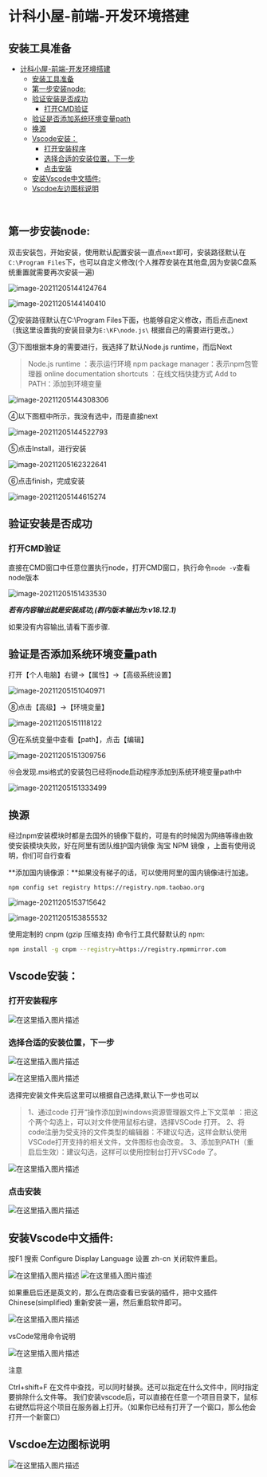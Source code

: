 # 计科小屋-前端-开发环境搭建

## 安装工具准备



- [计科小屋-前端-开发环境搭建](#计科小屋-前端-开发环境搭建)
  - [安装工具准备](#安装工具准备)
  - [第一步安装node:](#第一步安装node)
  - [验证安装是否成功](#验证安装是否成功)
    - [打开CMD验证](#打开cmd验证)
  - [验证是否添加系统环境变量path](#验证是否添加系统环境变量path)
  - [换源](#换源)
  - [Vscode安装：](#vscode安装)
    - [打开安装程序](#打开安装程序)
    - [选择合适的安装位置，下一步](#选择合适的安装位置下一步)
    - [点击安装](#点击安装)
  - [安装Vscode中文插件:](#安装vscode中文插件)
  - [Vscdoe左边图标说明](#vscdoe左边图标说明)


​	

## 第一步安装node:

双击安装包，开始安装，使用默认配置安装一直点`next`即可，安装路径默认在`C:\Program Files`下，也可以自定义修改(个人推荐安装在其他盘,因为安装C盘系统重置就需要再次安装一遍)

![image-20211205144124764](https://img-blog.csdnimg.cn/img_convert/62d44f7a4dac7ee97542fcfc51cf0b0d.png)



![image-20211205144140410](https://img-blog.csdnimg.cn/img_convert/99e932fe1ab8450c18b8119d1111b262.png)

②安装路径默认在C:\Program Files下面，也能够自定义修改，而后点击next（我这里设置我的安装目录为`E:\KF\node.js\` 根据自己的需要进行更改。）



③下图根据本身的需要进行，我选择了默认Node.js runtime，而后Next

> Node.js runtime ：表示运行环境
> npm package manager：表示npm包管理器
> online documentation shortcuts ：在线文档快捷方式
> Add to PATH：添加到环境变量


![image-20211205144308306](https://img-blog.csdnimg.cn/img_convert/fb86abfcf988aa072937381daca5a20d.png)

④以下图框中所示，我没有选中，而是直接next

![image-20211205144522793](https://img-blog.csdnimg.cn/img_convert/b0bd4d8d7af30dc3fd6f54be819863ef.png)

⑤点击Install，进行安装

![image-20211205162322641](https://img-blog.csdnimg.cn/img_convert/a0d8e0f6a2c99119196c0a3146fc21d8.png)

⑥点击finish，完成安装

![image-20211205144615274](https://img-blog.csdnimg.cn/img_convert/ee489c76265e2586db650af007a62f45.png)



## 验证安装是否成功

### 打开CMD验证

直接在CMD窗口中任意位置执行node，打开CMD窗口，执行命令`node -v`查看node版本

![image-20211205151433530](https://img-blog.csdnimg.cn/img_convert/94c49c83eb003cde3bfa8f3de667f2f9.png)

***若有内容输出就是安装成功,(群内版本输出为:v18.12.1)***

如果没有内容输出,请看下面步骤.





## 验证是否添加系统环境变量path

打开【个人电脑】右键→【属性】→【高级系统设置】

![image-20211205151040971](https://img-blog.csdnimg.cn/img_convert/711651d79af2a844d650ecc9ed89dcf7.png)

⑧点击【高级】→【环境变量】

![image-20211205151118122](https://img-blog.csdnimg.cn/img_convert/960c062e19533460f7e0f0e78f42b913.png)

⑨在系统变量中查看【path】，点击【编辑】

![image-20211205151309756](https://img-blog.csdnimg.cn/img_convert/d6346e68a0564db3fe2b0ef4a3d54579.png)

⑩会发现.msi格式的安装包已经将node启动程序添加到系统环境变量path中

![image-20211205151333499](https://img-blog.csdnimg.cn/img_convert/68a5d1350bdb68e9be7cfec0cf8af516.png)



## 换源

经过npm安装模块时都是去国外的镜像下载的，可是有的时候因为网络等缘由致使安装模块失败，好在阿里有团队维护国内镜像 淘宝 NPM 镜像 ，上面有使用说明，你们可自行查看

**添加国内镜像源：**如果没有梯子的话，可以使用阿里的国内镜像进行加速。

```
npm config set registry https://registry.npm.taobao.org
```



![image-20211205153715642](https://img-blog.csdnimg.cn/img_convert/e1eba8d7b267a73c190059efd9b3b9dc.png)

![image-20211205153855532](https://img-blog.csdnimg.cn/img_convert/d89d953e7e486441c0f99479ba55b810.png)

使用定制的 cnpm (gzip 压缩支持) 命令行工具代替默认的 npm:

```bash
npm install -g cnpm --registry=https://registry.npmmirror.com
```





## Vscode安装：

### 打开安装程序


![在这里插入图片描述](https://img-blog.csdnimg.cn/20210219170619498.png?x-oss-process=image/watermark,type_ZmFuZ3poZW5naGVpdGk,shadow_10,text_aHR0cHM6Ly9ibG9nLmNzZG4ubmV0L3dlaXhpbl80Mzg4MzkxNw==,size_16,color_FFFFFF,t_70)

### 选择合适的安装位置，下一步

![在这里插入图片描述](https://img-blog.csdnimg.cn/20210219170634207.png?x-oss-process=image/watermark,type_ZmFuZ3poZW5naGVpdGk,shadow_10,text_aHR0cHM6Ly9ibG9nLmNzZG4ubmV0L3dlaXhpbl80Mzg4MzkxNw==,size_16,color_FFFFFF,t_70)

![在这里插入图片描述](https://img-blog.csdnimg.cn/20210219170648394.png?x-oss-process=image/watermark,type_ZmFuZ3poZW5naGVpdGk,shadow_10,text_aHR0cHM6Ly9ibG9nLmNzZG4ubmV0L3dlaXhpbl80Mzg4MzkxNw==,size_16,color_FFFFFF,t_70)

选择完安装文件夹后这里可以根据自己选择,默认下一步也可以

> 1、通过code 打开“操作添加到windows资源管理器文件上下文菜单 ：把这个两个勾选上，可以对文件使用鼠标右键，选择VSCode 打开。
> 2、将code注册为受支持的文件类型的编辑器：不建议勾选，这样会默认使用VSCode打开支持的相关文件，文件图标也会改变。
> 3、添加到PATH（重启后生效）：建议勾选，这样可以使用控制台打开VSCode 了。

![在这里插入图片描述](https://img-blog.csdnimg.cn/20210219170701341.png?x-oss-process=image/watermark,type_ZmFuZ3poZW5naGVpdGk,shadow_10,text_aHR0cHM6Ly9ibG9nLmNzZG4ubmV0L3dlaXhpbl80Mzg4MzkxNw==,size_16,color_FFFFFF,t_70)

### 点击安装

![在这里插入图片描述](https://img-blog.csdnimg.cn/20210219170713685.png?x-oss-process=image/watermark,type_ZmFuZ3poZW5naGVpdGk,shadow_10,text_aHR0cHM6Ly9ibG9nLmNzZG4ubmV0L3dlaXhpbl80Mzg4MzkxNw==,size_16,color_FFFFFF,t_70)



## 安装Vscode中文插件:

按F1 搜索 Configure Display Language 设置 zh-cn 关闭软件重启。

![在这里插入图片描述](https://img-blog.csdnimg.cn/20181125171450165.png)
![在这里插入图片描述](https://img-blog.csdnimg.cn/20181125171608891.png)

如果重启后还是英文的，那么在商店查看已安装的插件，把中文插件Chinese(simplified) 重新安装一遍，然后重启软件即可。

![在这里插入图片描述](https://img-blog.csdnimg.cn/20181125171658561.png?x-oss-process=image/watermark,type_ZmFuZ3poZW5naGVpdGk,shadow_10,text_aHR0cHM6Ly9ibG9nLmNzZG4ubmV0L3dlaXhpbl80MTM1MDIyNQ==,size_16,color_FFFFFF,t_70)

vsCode常用命令说明

![在这里插入图片描述](https://img-blog.csdnimg.cn/20181125171832749.png)

注意

Ctrl+shift+F 在文件中查找，可以同时替换。还可以指定在什么文件中，同时指定要排除什么文件等。
我们安装vscode后，可以直接在任意一个项目目录下，鼠标右键然后将这个项目在服务器上打开。（如果你已经有打开了一个窗口，那么他会打开一个新窗口）



## Vscdoe左边图标说明

![在这里插入图片描述](https://img-blog.csdnimg.cn/20181125172204311.png?x-oss-process=image/watermark,type_ZmFuZ3poZW5naGVpdGk,shadow_10,text_aHR0cHM6Ly9ibG9nLmNzZG4ubmV0L3dlaXhpbl80MTM1MDIyNQ==,size_16,color_FFFFFF,t_70)



